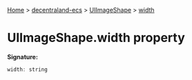 [Home](./index) &gt; [decentraland-ecs](./decentraland-ecs.md) &gt; [UIImageShape](./decentraland-ecs.uiimageshape.md) &gt; [width](./decentraland-ecs.uiimageshape.width.md)

# UIImageShape.width property


**Signature:**
```javascript
width: string
```
